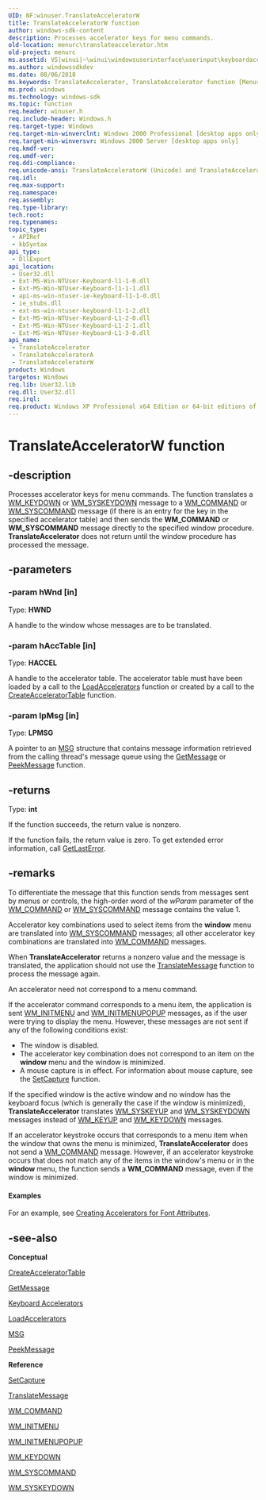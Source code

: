 ```yaml
---
UID: NF:winuser.TranslateAcceleratorW
title: TranslateAcceleratorW function
author: windows-sdk-content
description: Processes accelerator keys for menu commands.
old-location: menurc\translateaccelerator.htm
old-project: menurc
ms.assetid: VS|winui|~\winui\windowsuserinterface\userinput\keyboardaccelerators\keyboardacceleratorreference\keyboardacceleratorfunctions\translateaccelerator.htm
ms.author: windowssdkdev
ms.date: 08/06/2018
ms.keywords: TranslateAccelerator, TranslateAccelerator function [Menus and Other Resources], TranslateAcceleratorA, TranslateAcceleratorW, _win32_TranslateAccelerator, _win32_translateaccelerator_cpp, menurc.translateaccelerator, winui._win32_translateaccelerator, winuser/TranslateAccelerator, winuser/TranslateAcceleratorA, winuser/TranslateAcceleratorW
ms.prod: windows
ms.technology: windows-sdk
ms.topic: function
req.header: winuser.h
req.include-header: Windows.h
req.target-type: Windows
req.target-min-winverclnt: Windows 2000 Professional [desktop apps only]
req.target-min-winversvr: Windows 2000 Server [desktop apps only]
req.kmdf-ver: 
req.umdf-ver: 
req.ddi-compliance: 
req.unicode-ansi: TranslateAcceleratorW (Unicode) and TranslateAcceleratorA (ANSI)
req.idl: 
req.max-support: 
req.namespace: 
req.assembly: 
req.type-library: 
tech.root: 
req.typenames: 
topic_type:
 - APIRef
 - kbSyntax
api_type:
 - DllExport
api_location:
 - User32.dll
 - Ext-MS-Win-NTUser-Keyboard-l1-1-0.dll
 - Ext-MS-Win-NTUser-Keyboard-l1-1-1.dll
 - api-ms-win-ntuser-ie-keyboard-l1-1-0.dll
 - ie_stubs.dll
 - ext-ms-win-ntuser-keyboard-l1-1-2.dll
 - Ext-MS-Win-NTUser-Keyboard-L1-2-0.dll
 - Ext-MS-Win-NTUser-Keyboard-L1-2-1.dll
 - Ext-MS-Win-NTUser-Keyboard-L1-3-0.dll
api_name:
 - TranslateAccelerator
 - TranslateAcceleratorA
 - TranslateAcceleratorW
product: Windows
targetos: Windows
req.lib: User32.lib
req.dll: User32.dll
req.irql: 
req.product: Windows XP Professional x64 Edition or 64-bit editions of     Windows Server 2003
---
```


# TranslateAcceleratorW function


## -description


Processes accelerator keys for menu commands. The function translates a <a href="https://msdn.microsoft.com/en-us/library/ms646280(v=VS.85).aspx">WM_KEYDOWN</a> or <a href="https://msdn.microsoft.com/en-us/library/ms646286(v=VS.85).aspx">WM_SYSKEYDOWN</a> message to a <a href="https://msdn.microsoft.com/en-us/library/ms647591(v=VS.85).aspx">WM_COMMAND</a> or <a href="https://msdn.microsoft.com/en-us/library/ms646360(v=VS.85).aspx">WM_SYSCOMMAND</a> message (if there is an entry for the key in the specified accelerator table) and then sends the <b>WM_COMMAND</b> or <b>WM_SYSCOMMAND</b> message directly to the specified window procedure. <b>TranslateAccelerator</b> does not return until the window procedure has processed the message.


## -parameters




### -param hWnd [in]

Type: <b>HWND</b>

A handle to the window whose messages are to be translated.


### -param hAccTable [in]

Type: <b>HACCEL</b>

A handle to the accelerator table. The accelerator table must have been loaded by a call to the <a href="https://msdn.microsoft.com/en-us/library/ms646370(v=VS.85).aspx">LoadAccelerators</a> function or created by a call to the <a href="https://msdn.microsoft.com/en-us/library/ms646365(v=VS.85).aspx">CreateAcceleratorTable</a> function.


### -param lpMsg [in]

Type: <b>LPMSG</b>

A pointer to an <a href="https://msdn.microsoft.com/en-us/library/ms644958(v=VS.85).aspx">MSG</a> structure that contains message information retrieved from the calling thread's message queue using the <a href="https://msdn.microsoft.com/en-us/library/ms644936(v=VS.85).aspx">GetMessage</a> or <a href="https://msdn.microsoft.com/en-us/library/ms644943(v=VS.85).aspx">PeekMessage</a> function.


## -returns



Type: <b>int</b>

If the function succeeds, the return value is nonzero.

If the function fails, the return value is zero. To get extended error information, call <a href="https://msdn.microsoft.com/d852e148-985c-416f-a5a7-27b6914b45d4">GetLastError</a>.




## -remarks



To differentiate the message that this function sends from messages sent by menus or controls, the high-order word of the
        <i>wParam</i> parameter of the <a href="https://msdn.microsoft.com/en-us/library/ms647591(v=VS.85).aspx">WM_COMMAND</a> or <a href="https://msdn.microsoft.com/en-us/library/ms646360(v=VS.85).aspx">WM_SYSCOMMAND</a> message contains the value 1.

Accelerator key combinations used to select items from the
        <b>window</b> menu are translated into <a href="https://msdn.microsoft.com/en-us/library/ms646360(v=VS.85).aspx">WM_SYSCOMMAND</a> messages; all other accelerator key combinations are translated into <a href="https://msdn.microsoft.com/en-us/library/ms647591(v=VS.85).aspx">WM_COMMAND</a> messages.

When <b>TranslateAccelerator</b> returns a nonzero value and the message is translated, the application should not use the <a href="https://msdn.microsoft.com/en-us/library/ms644955(v=VS.85).aspx">TranslateMessage</a> function to process the message again.

An accelerator need not correspond to a menu command.

If the accelerator command corresponds to a menu item, the application is sent <a href="https://msdn.microsoft.com/en-us/library/ms646344(v=VS.85).aspx">WM_INITMENU</a> and <a href="https://msdn.microsoft.com/en-us/library/ms646347(v=VS.85).aspx">WM_INITMENUPOPUP</a> messages, as if the user were trying to display the menu. However, these messages are not sent if any of the following conditions exist:

<ul>
<li>The window is disabled.</li>
<li>The accelerator key combination does not correspond to an item on the <b>window</b> menu and the window is minimized.</li>
<li>A mouse capture is in effect. For information about mouse capture, see the <a href="https://msdn.microsoft.com/en-us/library/ms646262(v=VS.85).aspx">SetCapture</a> function.</li>
</ul>
If the specified window is the active window and no window has the keyboard focus (which is generally the case if the window is minimized), <b>TranslateAccelerator</b> translates
        <a href="https://msdn.microsoft.com/en-us/library/ms646287(v=VS.85).aspx">WM_SYSKEYUP</a> and <a href="https://msdn.microsoft.com/en-us/library/ms646286(v=VS.85).aspx">WM_SYSKEYDOWN</a> messages instead of
        <a href="https://msdn.microsoft.com/en-us/library/ms646281(v=VS.85).aspx">WM_KEYUP</a> and <a href="https://msdn.microsoft.com/en-us/library/ms646280(v=VS.85).aspx">WM_KEYDOWN</a> messages.

If an accelerator keystroke occurs that corresponds to a menu item when the window that owns the menu is minimized, <b>TranslateAccelerator</b> does not send a <a href="https://msdn.microsoft.com/en-us/library/ms647591(v=VS.85).aspx">WM_COMMAND</a> message. However, if an accelerator keystroke occurs that does not match any of the items in the window's menu or in the
        <b>window</b> menu, the function sends a <b>WM_COMMAND</b> message, even if the window is minimized.


#### Examples

For an example, see <a href="https://msdn.microsoft.com/en-us/library/ms646337(v=VS.85).aspx">Creating Accelerators for Font Attributes</a>.

<div class="code"></div>



## -see-also




<b>Conceptual</b>



<a href="https://msdn.microsoft.com/en-us/library/ms646365(v=VS.85).aspx">CreateAcceleratorTable</a>



<a href="https://msdn.microsoft.com/en-us/library/ms644936(v=VS.85).aspx">GetMessage</a>



<a href="https://msdn.microsoft.com/en-us/library/ms645526(v=VS.85).aspx">Keyboard Accelerators</a>



<a href="https://msdn.microsoft.com/en-us/library/ms646370(v=VS.85).aspx">LoadAccelerators</a>



<a href="https://msdn.microsoft.com/en-us/library/ms644958(v=VS.85).aspx">MSG</a>



<a href="https://msdn.microsoft.com/en-us/library/ms644943(v=VS.85).aspx">PeekMessage</a>



<b>Reference</b>



<a href="https://msdn.microsoft.com/en-us/library/ms646262(v=VS.85).aspx">SetCapture</a>



<a href="https://msdn.microsoft.com/en-us/library/ms644955(v=VS.85).aspx">TranslateMessage</a>



<a href="https://msdn.microsoft.com/en-us/library/ms647591(v=VS.85).aspx">WM_COMMAND</a>



<a href="https://msdn.microsoft.com/en-us/library/ms646344(v=VS.85).aspx">WM_INITMENU</a>



<a href="https://msdn.microsoft.com/en-us/library/ms646347(v=VS.85).aspx">WM_INITMENUPOPUP</a>



<a href="https://msdn.microsoft.com/en-us/library/ms646280(v=VS.85).aspx">WM_KEYDOWN</a>



<a href="https://msdn.microsoft.com/en-us/library/ms646360(v=VS.85).aspx">WM_SYSCOMMAND</a>



<a href="https://msdn.microsoft.com/en-us/library/ms646286(v=VS.85).aspx">WM_SYSKEYDOWN</a>
 

 

